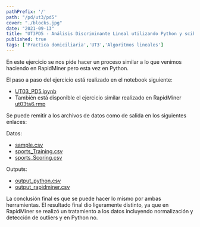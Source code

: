 ```yaml
---
pathPrefix: '/'
path: "/pd/ut3/pd5"
cover: "./blocks.jpg"
date: "2021-09-13"
title: "UT3PD5 - Análisis Discriminante Lineal utilizando Python y scikit-learn"
published: true
tags: ['Practica domiciliaria','UT3','Algoritmos lineales']
---
```


En este ejercicio se nos pide hacer un proceso similar a lo que venimos haciendo en RapidMiner pero esta vez en Python.

El paso a paso del ejercicio está realizado en el notebook siguiente:

- [UT03_PD5.ipynb](https://github.com/JuanFKurucz/ia-portfolio/blob/main/content/posts/ut/ut3/pd/pd5/UT03_PD5.ipynb)
- También está disponible el ejercicio similar realizado en RapidMiner [ut03ta6.rmp](https://github.com/JuanFKurucz/ia-portfolio/blob/main/content/posts/ut/ut3/pd/pd5/ut03ta6.rmp)

Se puede remitir a los archivos de datos como de salida en los siguientes enlaces:

Datos:
- [sample.csv](https://github.com/JuanFKurucz/ia-portfolio/blob/main/content/posts/ut/ut3/pd/pd5/sample.csv)
- [sports_Training.csv](https://github.com/JuanFKurucz/ia-portfolio/blob/main/content/posts/ut/ut3/pd/pd5/sports_Training.csv)
- [sports_Scoring.csv](https://github.com/JuanFKurucz/ia-portfolio/blob/main/content/posts/ut/ut3/pd/pd5/sports_Scoring.csv)

Outputs:
- [output_python.csv](https://github.com/JuanFKurucz/ia-portfolio/blob/main/content/posts/ut/ut3/pd/pd5/output_python.csv)
- [output_rapidminer.csv](https://github.com/JuanFKurucz/ia-portfolio/blob/main/content/posts/ut/ut3/pd/pd5/output_rapidminer.csv)

La conclusión final es que se puede hacer lo mismo por ambas herramientas. El resultado final dio ligeramente distinto, ya que en RapidMiner se realizó un tratamiento a los datos incluyendo normalización y detección de outliers y en Python no.